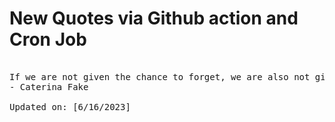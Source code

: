 # New Quotes via Github action and Cron Job

<pre>
<!-- #quote -->
If we are not given the chance to forget, we are also not given the chance to recover our memories, to alter them with time, perspective, and wisdom. Forgetting, we can be ourselves beyond what the past has told us we are; we can evolve. That is the possibility we want from the future.
- Caterina Fake

Updated on: [6/16/2023]
<!-- #quoteEnd -->
</pre>
